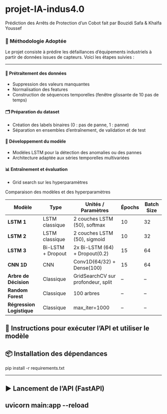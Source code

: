 # projet-IA-indus4.0
 Prédiction des Arrêts de  Protection d’un Cobot fait par Bouzidi Safa &amp; Khalfa Youssef





### 🧠 **Méthodologie Adoptée**

Le projet consiste à prédire les défaillances d’équipements industriels à partir de données issues de capteurs. Voici les étapes suivies :

---

#### 🔧 **Prétraitement des données**
- Suppression des valeurs manquantes  
- Normalisation des features  
- Construction de séquences temporelles (fenêtre glissante de 10 pas de temps)  

#### 🗂️ **Préparation du dataset**
- Création des labels binaires (0 : pas de panne, 1 : panne)  
- Séparation en ensembles d’entraînement, de validation et de test  

#### 🧪 **Développement du modèle**
- Modèles LSTM pour la détection des anomalies ou des pannes  
- Architecture adaptée aux séries temporelles multivariées  

#### 📊 **Entraînement et évaluation**
- Grid search sur les hyperparamètres  



Comparaison des modèles et des hyperparamètres

| Modèle                        | Type               | Unités / Paramètres                | Épochs | Batch Size |
|------------------------------|--------------------|------------------------------------|--------|------------|
| **LSTM 1**                   | LSTM classique     | 2 couches LSTM (50), softmax       | 10     | 32         |
| **LSTM 2**                   | LSTM classique     | 2 couches LSTM (50), sigmoid       | 10     | 32         | 
| **LSTM 3**                   | Bi-LSTM + Dropout  | 2x Bi-LSTM (64) + Dropout(0.2)     | 15     | 64         | 
| **CNN 1D**                   | CNN                | Conv1D(64/32) + Dense(100)         | 15     | 64         | 
| **Arbre de Décision**        | Classique          | GridSearchCV sur profondeur, split | –      | –          | 
| **Random Forest**            | Classique          | 100 arbres                         | –      | –          | 
| **Régression Logistique**    | Classique          | max_iter=1000                      | –      | –          | 


🚀 Instructions pour exécuter l’API et utiliser le modèle
---

📦 Installation des dépendances
---

pip install -r requirements.txt

---

▶️ Lancement de l’API (FastAPI)
---

uvicorn main:app --reload
---


